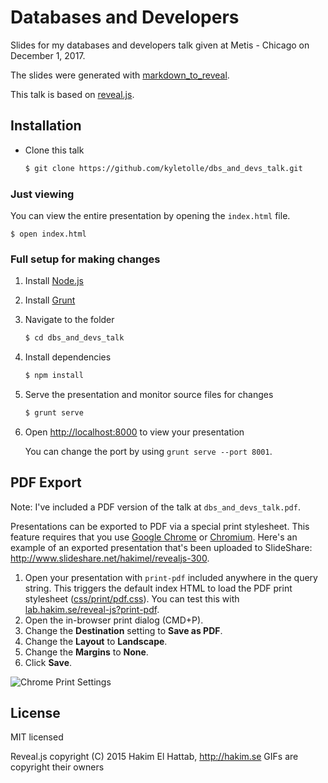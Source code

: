 # Databases and Developers

Slides for my databases and developers talk given at Metis - Chicago on December 1, 2017.

The slides were generated with [markdown_to_reveal](https://github.com/kyletolle/markdown_to_reveal).

This talk is based on [reveal.js](https://github.com/hakimel/reveal.js).

## Installation

- Clone this talk
   ```sh
   $ git clone https://github.com/kyletolle/dbs_and_devs_talk.git
   ```

### Just viewing

You can view the entire presentation by opening the `index.html` file.

```
$ open index.html
```

### Full setup for making changes

1. Install [Node.js](http://nodejs.org/)

2. Install [Grunt](http://gruntjs.com/getting-started#installing-the-cli)

3. Navigate to the folder
   ```sh
   $ cd dbs_and_devs_talk
   ```

4. Install dependencies
   ```sh
   $ npm install
   ```

5. Serve the presentation and monitor source files for changes
   ```sh
   $ grunt serve
   ```

6. Open <http://localhost:8000> to view your presentation

   You can change the port by using `grunt serve --port 8001`.

## PDF Export

Note: I've included a PDF version of the talk at `dbs_and_devs_talk.pdf`.

Presentations can be exported to PDF via a special print stylesheet. This feature requires that you use [Google Chrome](http://google.com/chrome) or [Chromium](https://www.chromium.org/Home).
Here's an example of an exported presentation that's been uploaded to SlideShare: http://www.slideshare.net/hakimel/revealjs-300.

1. Open your presentation with `print-pdf` included anywhere in the query string. This triggers the default index HTML to load the PDF print stylesheet ([css/print/pdf.css](https://github.com/hakimel/reveal.js/blob/master/css/print/pdf.css)). You can test this with [lab.hakim.se/reveal-js?print-pdf](http://lab.hakim.se/reveal-js?print-pdf).
2. Open the in-browser print dialog (CMD+P).
3. Change the **Destination** setting to **Save as PDF**.
4. Change the **Layout** to **Landscape**.
5. Change the **Margins** to **None**.
6. Click **Save**.

![Chrome Print Settings](https://s3.amazonaws.com/hakim-static/reveal-js/pdf-print-settings.png)

## License

MIT licensed

Reveal.js copyright (C) 2015 Hakim El Hattab, http://hakim.se
GIFs are copyright their owners

